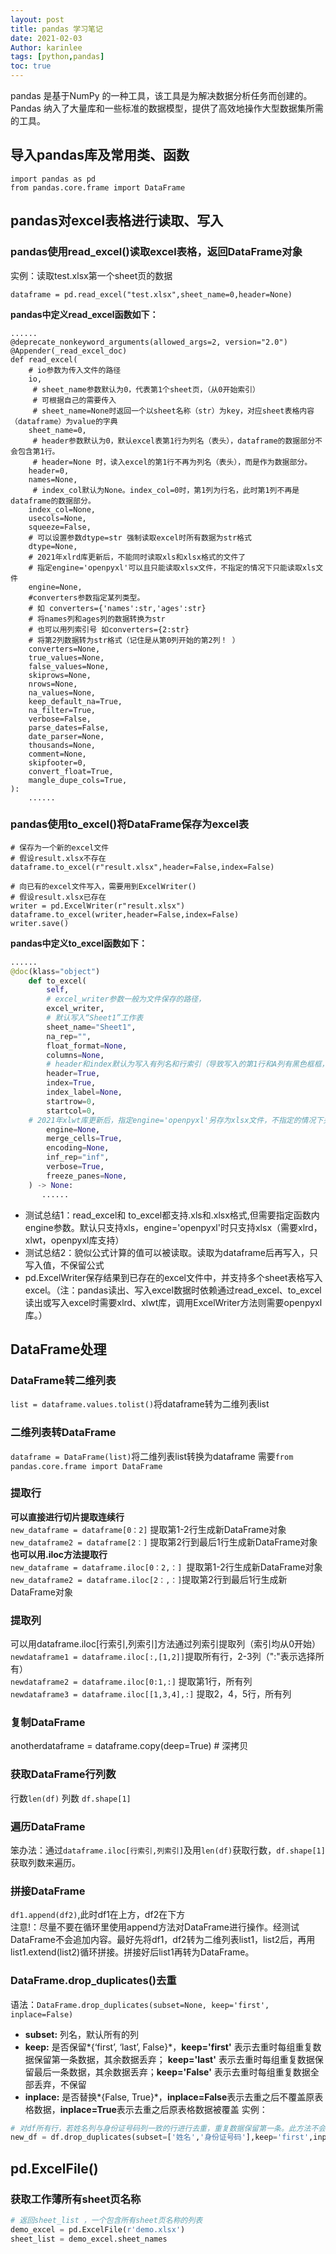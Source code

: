 ```yaml
---
layout: post
title: pandas 学习笔记
date: 2021-02-03
Author: karinlee
tags: [python,pandas]
toc: true
---
```


pandas 是基于NumPy 的一种工具，该工具是为解决数据分析任务而创建的。Pandas 纳入了大量库和一些标准的数据模型，提供了高效地操作大型数据集所需的工具。


## 导入pandas库及常用类、函数
```
import pandas as pd
from pandas.core.frame import DataFrame
```
## pandas对excel表格进行读取、写入 
###  pandas使用read_excel()读取excel表格，返回DataFrame对象
实例：读取test.xlsx第一个sheet页的数据
```
dataframe = pd.read_excel("test.xlsx",sheet_name=0,header=None)
```
**pandas中定义read_excel函数如下：**
```
......
@deprecate_nonkeyword_arguments(allowed_args=2, version="2.0")
@Appender(_read_excel_doc)
def read_excel(
    # io参数为传入文件的路径
    io,
     # sheet_name参数默认为0，代表第1个sheet页，（从0开始索引）
     # 可根据自己的需要传入
     # sheet_name=None时返回一个以sheet名称（str）为key，对应sheet表格内容（dataframe）为value的字典
    sheet_name=0, 
     # header参数默认为0，默认excel表第1行为列名（表头），dataframe的数据部分不会包含第1行。
     # header=None 时，读入excel的第1行不再为列名（表头），而是作为数据部分。
    header=0,   
    names=None,
     # index_col默认为None。index_col=0时，第1列为行名，此时第1列不再是dataframe的数据部分。
    index_col=None,
    usecols=None,
    squeeze=False,
    # 可以设置参数dtype=str 强制读取excel时所有数据为str格式
    dtype=None,  
    # 2021年xlrd库更新后，不能同时读取xls和xlsx格式的文件了
    # 指定engine='openpyxl'可以且只能读取xlsx文件，不指定的情况下只能读取xls文件
    engine=None,
    #converters参数指定某列类型。
    # 如 converters={'names':str,'ages':str} 
    # 将names列和ages列的数据转换为str
    # 也可以用列索引号 如converters={2:str}
    # 将第2列数据转为str格式（记住是从第0列开始的第2列！ ）
    converters=None,
    true_values=None,
    false_values=None,
    skiprows=None,
    nrows=None,
    na_values=None,
    keep_default_na=True,
    na_filter=True,
    verbose=False,
    parse_dates=False,
    date_parser=None,
    thousands=None,
    comment=None,
    skipfooter=0,
    convert_float=True,
    mangle_dupe_cols=True,
):
    ......
```
### pandas使用to_excel()将DataFrame保存为excel表
```
# 保存为一个新的excel文件
# 假设result.xlsx不存在
dataframe.to_excel(r"result.xlsx",header=False,index=False)
```
```
# 向已有的excel文件写入，需要用到ExcelWriter()
# 假设result.xlsx已存在
writer = pd.ExcelWriter(r"result.xlsx")
dataframe.to_excel(writer,header=False,index=False)
writer.save()
```
**pandas中定义to_excel函数如下：**
```python
......
@doc(klass="object")
    def to_excel(
        self,
        # excel_writer参数一般为文件保存的路径，
        excel_writer,
        # 默认写入“Sheet1”工作表
        sheet_name="Sheet1",
        na_rep="",
        float_format=None,
        columns=None,
        # header和index默认为写入有列名和行索引（导致写入的第1行和A列有黑色框框，可选择为False。）
        header=True,
        index=True,
        index_label=None,
        startrow=0,
        startcol=0,
    # 2021年xlwt库更新后，指定engine='openpyxl'另存为xlsx文件，不指定的情况下另存为xls文件
        engine=None,
        merge_cells=True,
        encoding=None,
        inf_rep="inf",
        verbose=True,
        freeze_panes=None,
    ) -> None:
       ......
```
- 测试总结1：read_excel和 to_excel都支持.xls和.xlsx格式,但需要指定函数内engine参数。默认只支持xls，engine='openpyxl'时只支持xlsx（需要xlrd，xlwt，openpyxl库支持） 
- 测试总结2：貌似公式计算的值可以被读取。读取为dataframe后再写入，只写入值，不保留公式 
- pd.ExcelWriter保存结果到已存在的excel文件中，并支持多个sheet表格写入excel。（注：pandas读出、写入excel数据时依赖通过read_excel、to_excel读出或写入excel时需要xlrd、xlwt库，调用ExcelWriter方法则需要openpyxl库。） 

## DataFrame处理

### DataFrame转二维列表
`list = dataframe.values.tolist()`将dataframe转为二维列表list
### 二维列表转DataFrame
`dataframe = DataFrame(list)`将二维列表list转换为dataframe
需要`from pandas.core.frame import DataFrame`
### 提取行
**可以直接进行切片提取连续行**  
`new_dataframe = dataframe[0：2]` 提取第1-2行生成新DataFrame对象  
`new_dataframe2 = dataframe[2：]` 提取第2行到最后1行生成新DataFrame对象  
**也可以用.iloc方法提取行**  
`new_dataframe = dataframe.iloc[0：2,：] `提取第1-2行生成新DataFrame对象  
`new_dataframe2 = dataframe.iloc[2：,：]`提取第2行到最后1行生成新DataFrame对象 
### 提取列
可以用dataframe.iloc[行索引,列索引]方法通过列索引提取列（索引均从0开始）  
`newdataframe1 = dataframe.iloc[:,[1,2]]`提取所有行，2-3列（":"表示选择所有）  
`newdataframe2 = dataframe.iloc[0:1,:]` 提取第1行，所有列  
`newdataframe3 = dataframe.iloc[[1,3,4],:]` 提取2，4，5行，所有列  
### 复制DataFrame
anotherdataframe = dataframe.copy(deep=True) # 深拷贝
### 获取DataFrame行列数
行数`len(df)`
列数 `df.shape[1]`
### 遍历DataFrame
笨办法：通过`dataframe.iloc[行索引,列索引]`及用`len(df)`获取行数，`df.shape[1]`获取列数来遍历。
### 拼接DataFrame
`df1.append(df2)`,此时df1在上方，df2在下方  
注意!：尽量不要在循环里使用append方法对DataFrame进行操作。经测试DataFrame不会追加内容。最好先将df1，df2转为二维列表list1，list2后，再用list1.extend(list2)循环拼接。拼接好后list1再转为DataFrame。
###  DataFrame.drop_duplicates()去重
语法：`DataFrame.drop_duplicates(subset=None, keep='first', inplace=False)`
- **subset:** 列名，默认所有的列
- **keep:** 是否保留*{‘first’, ‘last’, False}*，**keep='first'** 表示去重时每组重复数据保留第一条数据，其余数据丢弃； **keep='last'** 表示去重时每组重复数据保留最后一条数据，其余数据丢弃；**keep='False'** 表示去重时每组重复数据全部丢弃，不保留
- **inplace:** 是否替换*{False, True}*，**inplace=False**表示去重之后不覆盖原表格数据，**inplace=True**表示去重之后原表格数据被覆盖
实例：
```python
# 对df所有行，若姓名列与身份证号码列一致的行进行去重，重复数据保留第一条。此方法不会修改df，而是返回一个新的DataFrame对象赋予new_df变量
new_df = df.drop_duplicates(subset=['姓名','身份证号码'],keep='first',inplace=False)
```
## pd.ExcelFile()
### 获取工作薄所有sheet页名称
```python
# 返回sheet_list ，一个包含所有sheet页名称的列表
demo_excel = pd.ExcelFile(r'demo.xlsx')
sheet_list = demo_excel.sheet_names
```


